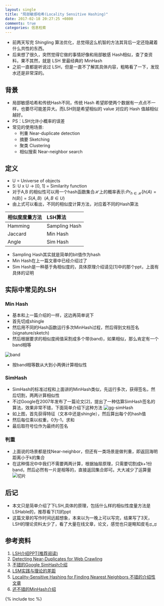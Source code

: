 ```yaml
---
layout: single
title: "局部敏感哈希(Locality Sensitive Hashing)"
date: 2017-02-18 20:27:25 +0800
comments: true
categories: 信息检索
---
```

+ 前两天写完 Shingling 算法优化，总觉得这么机智的方法其背后一定还隐藏着什么共性的东西。
+ 后来想了很久，突然觉得它做的事情好像和局部敏感 Hash相似，查了查资料，果不其然，就是 LSH 里最经典的 MinHash
+ 之前一直都是听说过 LSH，但是一直不了解其具体内容，粗略看了一下，发现水还是非常深的。

<!--more-->
## 背景
+ 局部敏感哈希和传统Hash不同，传统 Hash 希望即使两个数据有一点点不一样，也要尽可能差异大。而LSH则是希望相似的 value 对应的 Hash 值越相似越好。
+ PS：LSH允许小概率的误差
+ 常见的使用场景:
  + 判重 Near-duplicate detection
  + 摘要 Sketching
  + 聚类 Clustering
  + 相似搜索 Near-neighbor search 

## 定义
+  U = Universe of objects
+  S: U x U -> [0, 1] = Similarity function 
+ 对于A,B 的相似性可以用一个hash函数集合$\mathcal{H}$上的概率表示:$Pr_{h\in \mathcal{H} } [h(A) = h(B)] = S(A, B) \ \ (A,B\in U)$
+ 由上式可以看出，不同的相似度计算方法，对应着不同的Hash算法

|相似度度量方法|LSH算法|
|:--|:--|
|Hamming|Sampling Hash|
|Jaccard|Min Hash|
|Angle|Sim Hash|

+ Sampling Hash其实就是简单的bit值作为hash
+ Min Hash在上一篇文章中已经介绍过了
+ Sim Hash是一种基于角相似度的，具体原理介绍请见[1]中的那个ppt，上面有具体的证明

## 实际中常见的LSH
### Min Hash
+ 基本和上一篇介绍的一样，这边再简单说下
+ 首先切成shingle
+ 然后用不同的Hash函数运行多次MinHash过程，然后得到文档签名(signature/sketch)
+ 然后根据要求的相似度阀值采割成多个带(band)，如果相似，那么肯定有一个band相等

![band](https://zos.alipayobjects.com/rmsportal/QxHofvVjXotZTOoJamCb.png)
+ 按band相等数从大到小两俩计算相似性

### SimHash
+ SimHash的标准过程和上面讲的MinHash类似，先运行多次，获得签名，然后切割，两两计算相似性
+ 不过Google在2007年发布了一篇论文[2]，提出了一种估算SimHash签名的算法，效果非常不错，下面简单介绍下这种方法
![gg-simHash](https://zos.alipayobjects.com/rmsportal/lbFBDcTHaHyMUzwnqerr.jpg)
+ 如上图，首先获得特征（文本中还是shingle），然后算出每个的hash值
+ 然后每位乘以权重，0为-1，求和
+ 最后取符号位作为最终的签名

### 判重
+ 上面说的场景都是找Near-neighbor，但还有一类场景是做判重，即返回海明距离小于k的集合
+ 在这种情况中中我们不需要两两计算，根据抽屉原理，只需要切割成k+1份band，然后必然有一片是相等的，直接返回集合即可。大大减少了运算量
![切片](https://zos.alipayobjects.com/rmsportal/ShGkmJMKwLIAokGoVQJz.jpg)

## 后记
+ 本文只是简单介绍了下LSH,具体的原理，包括什么样的相似性度量方法是LSHable的，推荐看下[1]的ppt
+ 这篇文章的写作时间远超想象，本来以为一晚上可以写完，结果写了3天，LSH的理论资料太少了，看了大量在线文章，论文，感觉也只是略知皮毛ಥ_ಥ



## 参考资料
1. [LSH介绍PPT(推荐阅读)](https://users.soe.ucsc.edu/~niejiazhong/slides/kumar.pdf)
2. [Detecting Near-Duplicates for Web Crawling ](http://www.wwwconference.org/www2007/papers/paper215.pdf)
3. [不错的Google SimHash介绍](http://taop.marchtea.com/06.03.html)
4. [LSM实践与理论的差距](https://webdocs.cs.ualberta.ca/~drafiei/papers/lsh-cikm13.pdf)
5. [Locality-Sensitive Hashing for Finding Nearest Neighbors 不错的介绍性文章]( http://www.slaney.org/malcolm/yahoo/Slaney2008-LSHTutorial.pdf)
6. [还不错的MinHash介绍](http://www.cnblogs.com/fengfenggirl/p/lsh.html)

{% include toc %}